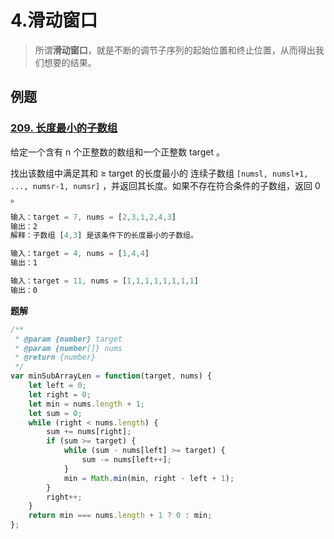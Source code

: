 # 4.滑动窗口

> 所谓**滑动窗口**，就是不断的调节子序列的起始位置和终止位置，从而得出我们想要的结果。
> 

## 例题

### ****[209. 长度最小的子数组](https://leetcode.cn/problems/minimum-size-subarray-sum/)****

给定一个含有 n 个正整数的数组和一个正整数 target 。

找出该数组中满足其和 ≥ target 的长度最小的 连续子数组 `[numsl, numsl+1, ..., numsr-1, numsr]` ，并返回其长度。如果不存在符合条件的子数组，返回 0 。

```jsx
输入：target = 7, nums = [2,3,1,2,4,3]
输出：2
解释：子数组 [4,3] 是该条件下的长度最小的子数组。

输入：target = 4, nums = [1,4,4]
输出：1

输入：target = 11, nums = [1,1,1,1,1,1,1,1]
输出：0
```

**题解**

```jsx
/**
 * @param {number} target
 * @param {number[]} nums
 * @return {number}
 */
var minSubArrayLen = function(target, nums) {
    let left = 0;
    let right = 0;
    let min = nums.length + 1;
    let sum = 0;
    while (right < nums.length) {
        sum += nums[right];
        if (sum >= target) {
            while (sum - nums[left] >= target) {
                sum -= nums[left++];
            }
            min = Math.min(min, right - left + 1);
        }
        right++;
    }
    return min === nums.length + 1 ? 0 : min;
};
```
